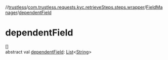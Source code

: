 //[trustless](../../../index.md)/[com.trustless.requests.kyc.retrieveSteps.steps.wrapper](../index.md)/[FieldManager](index.md)/[dependentField](dependent-field.md)

# dependentField

[]\
abstract val [dependentField](dependent-field.md): [List](https://kotlinlang.org/api/latest/jvm/stdlib/kotlin.collections/-list/index.html)&lt;[String](https://kotlinlang.org/api/latest/jvm/stdlib/kotlin/-string/index.html)&gt;
